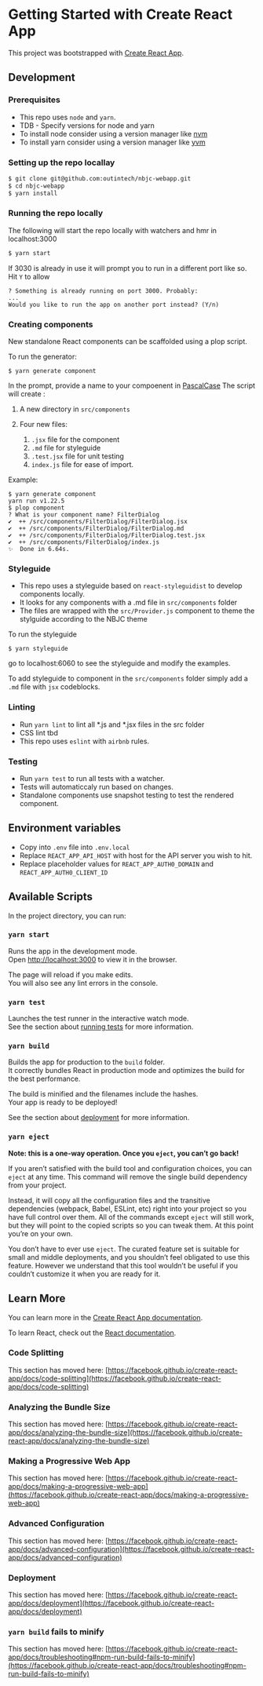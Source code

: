 # Getting Started with Create React App

This project was bootstrapped with [Create React App](https://github.com/facebook/create-react-app).

## Development
### Prerequisites
* This repo uses `node` and `yarn`. 
* TDB - Specify versions for node and yarn
* To install node consider using a version manager like [nvm](https://github.com/nvm-sh/nvm)
* To install yarn consider using a version manager like [yvm](https://yvm.js.org/docs/overview)

### Setting up the repo locallay
```bash
$ git clone git@github.com:outintech/nbjc-webapp.git
$ cd nbjc-webapp
$ yarn install
```

### Running the repo locally
The following will start the repo locally with watchers and hmr in localhost:3000

```bash
$ yarn start
```
If 3030 is already in use it will prompt you to run in a different port like so. Hit `Y` to allow 
```
? Something is already running on port 3000. Probably:
...
Would you like to run the app on another port instead? (Y/n)
```

### Creating components
New standalone React components can be scaffolded using a plop script. 

To run the generator: 

```
$ yarn generate component
```
In the prompt, provide a name to your compoenent in [PascalCase](https://wiki.c2.com/?PascalCase)
The script will create :
1. A new directory in `src/components` 
2. Four new files:

    1. `.jsx` file for the component
    2. `.md` file for styleguide
    3. `.test.jsx` file for unit testing
    4. `index.js` file for ease of import. 

Example: 
```
$ yarn generate component
yarn run v1.22.5
$ plop component
? What is your component name? FilterDialog
✔  ++ /src/components/FilterDialog/FilterDialog.jsx
✔  ++ /src/components/FilterDialog/FilterDialog.md
✔  ++ /src/components/FilterDialog/FilterDialog.test.jsx
✔  ++ /src/components/FilterDialog/index.js
✨  Done in 6.64s.
```
### Styleguide
* This repo uses a styleguide based on `react-styleguidist` to develop components locally. 
* It looks for any components with a .md file in `src/components` folder
* The files are wrapped with the `src/Provider.js` component to theme the stylguide according to the NBJC theme

To run the styleguide
```
$ yarn styleguide
```
go to localhost:6060 to see the styleguide and modify the examples.

To add styleguide to component in the `src/components` folder simply add a `.md` file with `jsx` codeblocks. 

### Linting
* Run `yarn lint` to lint all *.js and *.jsx files in the src folder
* CSS lint tbd
* This repo uses `eslint` with `airbnb` rules.

### Testing
* Run `yarn test` to run all tests with a watcher. 
* Tests will automaticcaly run based on changes.
* Standalone components use snapshot testing to test the rendered component.

## Environment variables
* Copy into `.env` file into `.env.local` 
* Replace `REACT_APP_API_HOST` with host for the API server you wish to hit.
* Replace placeholder values for `REACT_APP_AUTH0_DOMAIN` and  `REACT_APP_AUTH0_CLIENT_ID`

## Available Scripts

In the project directory, you can run:

### `yarn start`

Runs the app in the development mode.\
Open [http://localhost:3000](http://localhost:3000) to view it in the browser.

The page will reload if you make edits.\
You will also see any lint errors in the console.

### `yarn test`

Launches the test runner in the interactive watch mode.\
See the section about [running tests](https://facebook.github.io/create-react-app/docs/running-tests) for more information.

### `yarn build`

Builds the app for production to the `build` folder.\
It correctly bundles React in production mode and optimizes the build for the best performance.

The build is minified and the filenames include the hashes.\
Your app is ready to be deployed!

See the section about [deployment](https://facebook.github.io/create-react-app/docs/deployment) for more information.

### `yarn eject`

**Note: this is a one-way operation. Once you `eject`, you can’t go back!**

If you aren’t satisfied with the build tool and configuration choices, you can `eject` at any time. This command will remove the single build dependency from your project.

Instead, it will copy all the configuration files and the transitive dependencies (webpack, Babel, ESLint, etc) right into your project so you have full control over them. All of the commands except `eject` will still work, but they will point to the copied scripts so you can tweak them. At this point you’re on your own.

You don’t have to ever use `eject`. The curated feature set is suitable for small and middle deployments, and you shouldn’t feel obligated to use this feature. However we understand that this tool wouldn’t be useful if you couldn’t customize it when you are ready for it.

## Learn More

You can learn more in the [Create React App documentation](https://facebook.github.io/create-react-app/docs/getting-started).

To learn React, check out the [React documentation](https://reactjs.org/).

### Code Splitting

This section has moved here: [https://facebook.github.io/create-react-app/docs/code-splitting](https://facebook.github.io/create-react-app/docs/code-splitting)

### Analyzing the Bundle Size

This section has moved here: [https://facebook.github.io/create-react-app/docs/analyzing-the-bundle-size](https://facebook.github.io/create-react-app/docs/analyzing-the-bundle-size)

### Making a Progressive Web App

This section has moved here: [https://facebook.github.io/create-react-app/docs/making-a-progressive-web-app](https://facebook.github.io/create-react-app/docs/making-a-progressive-web-app)

### Advanced Configuration

This section has moved here: [https://facebook.github.io/create-react-app/docs/advanced-configuration](https://facebook.github.io/create-react-app/docs/advanced-configuration)

### Deployment

This section has moved here: [https://facebook.github.io/create-react-app/docs/deployment](https://facebook.github.io/create-react-app/docs/deployment)

### `yarn build` fails to minify

This section has moved here: [https://facebook.github.io/create-react-app/docs/troubleshooting#npm-run-build-fails-to-minify](https://facebook.github.io/create-react-app/docs/troubleshooting#npm-run-build-fails-to-minify)
